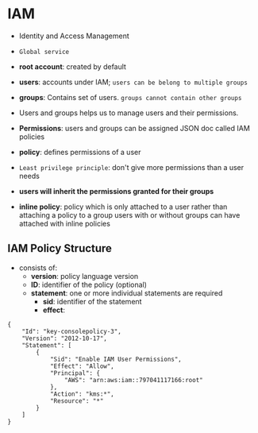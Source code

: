 # IAM 

* Identity and Access Management 
* `Global service` 

* __root account__: created by default 
* __users__: accounts under IAM; `users can be belong to multiple groups` 
* __groups__: Contains set of users. `groups cannot contain other groups`

* Users and groups helps us to manage users and their permissions.

* __Permissions__: 
    users and groups can be assigned JSON doc called IAM policies 

* __policy__: defines permissions of a user 

* `Least privilege principle`: don't give more permissions than a user needs

* __users will inherit the permissions granted for their groups__

* __inline policy__: policy which is only attached to a user rather than attaching a policy to a group
    users with or without groups can have attached with inline policies


## IAM Policy Structure

* consists of:
    * __version__: policy language version 
    * __ID__: identifier of the policy (optional)
    * __statement__: one or more individual statements are required
        * __sid__: identifier of the statement
        * __effect__: 




```
{
    "Id": "key-consolepolicy-3",
    "Version": "2012-10-17",
    "Statement": [
        {
            "Sid": "Enable IAM User Permissions",
            "Effect": "Allow",
            "Principal": {
                "AWS": "arn:aws:iam::797041117166:root"
            },
            "Action": "kms:*",
            "Resource": "*"
        }
    ]
}

```